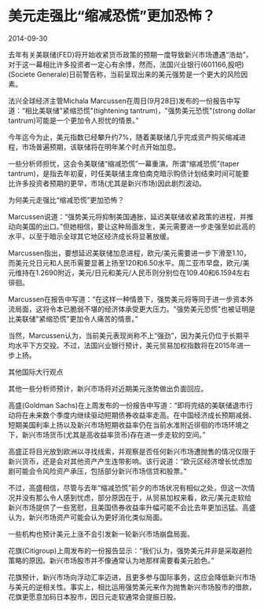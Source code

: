 # 美元走强比“缩减恐慌”更加恐怖？

2014-09-30

去年有关美联储(FED)将开始收紧货币政策的预期一度导致新兴市场遭遇“浩劫”，对于这一幕相比许多投资者一定心有余悸，然而，法国兴业银行(601166,股吧)(Societe Generale)日前警告称，当前呈现出来的美元强势是一个更大的风险因素。

法兴全球经济主管Michala Marcussen在周日(9月28日)发布的一份报告中写道：“相比美联储"紧缩恐慌"(tightening tantrum)，"强势美元恐慌"(strong dollar tantrum)可能是一个更加令人担忧的情景。”

今年迄今为止，美元指数已经攀升约7%，随着美联储几乎完成资产购买缩减进程，市场普遍预期，该联储将在明年某个时点开始加息。

一些分析师担忧，这会令美联储“缩减恐慌”一幕重演。所谓“缩减恐慌”(taper tantrum)，是指去年初夏，时任美联储主席伯南克暗示购债计划结束时间可能要比许多投资者预期的更早，市场(尤其是新兴市场)因此剧烈波动。

为何美元走强比“缩减恐慌”更加恐怖？

Marcussen说道：“强势美元将抑制美国通胀，延迟美联储收紧政策的进程，并推动向美国的出口。”但她相信，要让这种局面发生，美元需要进一步走强至如此高的水平，以至于暗示全球其它地区经济成长将显著放缓。

Marcussen指出，要想延迟美联储加息进程，欧元/美元需要进一步下滑至1.10，而美元兑日元和人民币需要显著上扬至120和6.50水平。周二亚市早盘，欧元/美元维持在1.2690附近，美元/日元和美元/人民币则分别位在109.40和6.1594左右徘徊。

Marcussen在报告中写道：“在这样一种情景下，强势美元将等同于进一步资本外流局面，这将令本已脆弱不堪的经济体承受更大压力。"强势美元恐慌"也被证明是比美联储"紧缩恐慌"更加令人痛苦的情景。”

当然，Marcussen认为，当前美元表现尚称不上“强劲”，因为美元仍位于长期平均水平下方交投。不过，法国兴业银行预计，美元贸易加权指数将在2015年进一步上扬。

其他国际大行观点

其他一些分析师预计，新兴市场将对近期美元涨势做出负面回应。

高盛(Goldman Sachs)在上周发布的一份报告中写道：“即将完结的美联储退市行动将在未来数个季度内继续驱动短期债券收益率走高。在中国经济成长预期减弱、短期美国利率上扬以及新兴市场短期收益率仍在当前水准附近徘徊的市场环境之下，新兴市场货币(尤其是高收益率货币)存在进一步走软的空间。”

高盛正将目光放到欧洲以寻找线索，并观察是否任何新兴市场遭抛售的情况仅限于新兴货币，还是会对其他资产产生连带影响。该行说道：“欧元区经济增长忧虑加剧可能会令风险资产承压，包括部分新兴市场信贷和股票。”

不过，高盛相信，尽管与去年“缩减恐慌”前夕的市场状况有相似之处，但这一次情况并没有那么令人感到忧虑，部分原因在于，从贸易加权来看，欧元/美元走软给新兴市场提供了一些宽慰，且美国债券收益率升幅可能不会比去年更加迅猛。高盛认为，新兴市场资产可能会认为更好消化类似局面。

一些机构也预计美元上涨不会引发新一轮新兴市场崩盘局面。

花旗(Citigroup)上周发布的一份报告显示：“我们认为，强势美元并非是采取避险策略的原因。新兴市场股市并不像通常认为地那样需要看美元脸色。”

花旗预计，新兴市场向浮动汇率迈进，且更多参与国际事务，这应会降低新兴市场与美元的逆相关性。事实上，相比运用强势美元来作为抛售新兴市场股市的借款，花旗更愿意加码日本股市，因日元走软通常会提振日股。